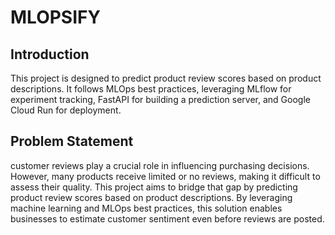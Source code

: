# MLOPSIFY

## Introduction
This project is designed to predict product review scores based on product descriptions. 
It follows MLOps best practices, leveraging MLflow for experiment tracking, FastAPI for building a prediction server, and Google Cloud Run for deployment.

## Problem Statement
customer reviews play a crucial role in influencing purchasing decisions. However, many products receive limited or no reviews, making it difficult to assess their quality. 
This project aims to bridge that gap by predicting product review scores based on product descriptions. By leveraging machine learning and MLOps best practices, this solution enables businesses to estimate customer sentiment even before reviews are posted. 


